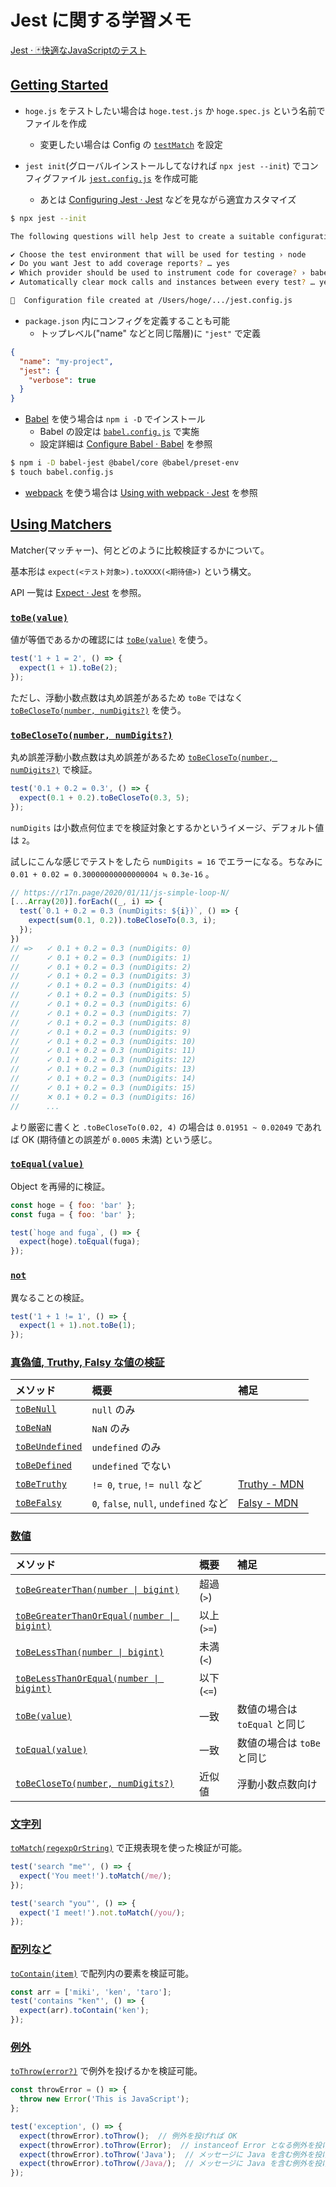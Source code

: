 # Jest に関する学習メモ

[Jest · 🃏快適なJavaScriptのテスト](https://jestjs.io/ja/)

## [Getting Started](https://jestjs.io/docs/ja/getting-started)

- `hoge.js` をテストしたい場合は `hoge.test.js` か `hoge.spec.js` という名前でファイルを作成
  - 変更したい場合は Config の [`testMatch`](https://jestjs.io/docs/ja/configuration#testmatch-arraystring) を設定

- `jest init`(グローバルインストールしてなければ `npx jest --init`) でコンフィグファイル [`jest.config.js`](https://github.com/17number/jest-practice/blob/master/jest.config.js) を作成可能
  - あとは [Configuring Jest · Jest](https://jestjs.io/docs/ja/configuration) などを見ながら適宜カスタマイズ

```bash
$ npx jest --init

The following questions will help Jest to create a suitable configuration for your project

✔ Choose the test environment that will be used for testing › node
✔ Do you want Jest to add coverage reports? … yes
✔ Which provider should be used to instrument code for coverage? › babel
✔ Automatically clear mock calls and instances between every test? … yes

📝  Configuration file created at /Users/hoge/.../jest.config.js
```

- `package.json` 内にコンフィグを定義することも可能
  - トップレベル("name" などと同じ階層)に `"jest"` で定義

```json
{
  "name": "my-project",
  "jest": {
    "verbose": true
  }
}
```

- [Babel](https://babeljs.io/) を使う場合は `npm i -D` でインストール
  - Babel の設定は [`babel.config.js`](https://github.com/17number/jest-practice/blob/master/babel.config.js) で実施
  - 設定詳細は [Configure Babel · Babel](https://babeljs.io/docs/en/configuration) を参照

```bash
$ npm i -D babel-jest @babel/core @babel/preset-env
$ touch babel.config.js
```

- [webpack](https://webpack.js.org/) を使う場合は [Using with webpack · Jest](https://jestjs.io/docs/ja/webpack) を参照


## [Using Matchers](https://jestjs.io/docs/ja/using-matchers)

Matcher(マッチャー)、何とどのように比較検証するかについて。

基本形は `expect(<テスト対象>).toXXXX(<期待値>)` という構文。

API 一覧は [Expect · Jest](https://jestjs.io/docs/ja/expect) を参照。

### [`toBe(value)`](https://jestjs.io/docs/ja/expect#tobevalue)

値が等価であるかの確認には [`toBe(value)`](https://jestjs.io/docs/ja/expect#tobevalue) を使う。

```js
test('1 + 1 = 2', () => {
  expect(1 + 1).toBe(2);
});
```

ただし、浮動小数点数は丸め誤差があるため `toBe` ではなく [`toBeCloseTo(number, numDigits?)`](https://jestjs.io/docs/ja/expect#tobeclosetonumber-numdigits) を使う。

### [`toBeCloseTo(number, numDigits?)`](https://jestjs.io/docs/ja/expect#tobeclosetonumber-numdigits)

丸め誤差浮動小数点数は丸め誤差があるため [`toBeCloseTo(number, numDigits?)`](https://jestjs.io/docs/ja/expect#tobeclosetonumber-numdigits) で検証。

```js
test('0.1 + 0.2 = 0.3', () => {
  expect(0.1 + 0.2).toBeCloseTo(0.3, 5);
});
```

`numDigits` は小数点何位までを検証対象とするかというイメージ、デフォルト値は `2`。

試しにこんな感じでテストをしたら `numDigits = 16` でエラーになる。ちなみに `0.01 + 0.02 = 0.30000000000000004 ≒ 0.3e-16` 。

```js
// https://r17n.page/2020/01/11/js-simple-loop-N/
[...Array(20)].forEach((_, i) => {
  test(`0.1 + 0.2 = 0.3 (numDigits: ${i})`, () => {
    expect(sum(0.1, 0.2)).toBeCloseTo(0.3, i);
  });
})
// =>   ✓ 0.1 + 0.2 = 0.3 (numDigits: 0)
//      ✓ 0.1 + 0.2 = 0.3 (numDigits: 1)
//      ✓ 0.1 + 0.2 = 0.3 (numDigits: 2)
//      ✓ 0.1 + 0.2 = 0.3 (numDigits: 3)
//      ✓ 0.1 + 0.2 = 0.3 (numDigits: 4)
//      ✓ 0.1 + 0.2 = 0.3 (numDigits: 5)
//      ✓ 0.1 + 0.2 = 0.3 (numDigits: 6)
//      ✓ 0.1 + 0.2 = 0.3 (numDigits: 7)
//      ✓ 0.1 + 0.2 = 0.3 (numDigits: 8)
//      ✓ 0.1 + 0.2 = 0.3 (numDigits: 9)
//      ✓ 0.1 + 0.2 = 0.3 (numDigits: 10)
//      ✓ 0.1 + 0.2 = 0.3 (numDigits: 11)
//      ✓ 0.1 + 0.2 = 0.3 (numDigits: 12)
//      ✓ 0.1 + 0.2 = 0.3 (numDigits: 13)
//      ✓ 0.1 + 0.2 = 0.3 (numDigits: 14)
//      ✓ 0.1 + 0.2 = 0.3 (numDigits: 15)
//      ✕ 0.1 + 0.2 = 0.3 (numDigits: 16)
//      ...
```

より厳密に書くと `.toBeCloseTo(0.02, 4)` の場合は `0.01951 ~ 0.02049` であれば OK (期待値との誤差が `0.0005` 未満) という感じ。


### [`toEqual(value)`](https://jestjs.io/docs/ja/expect#toequalvalue)

Object を再帰的に検証。

```js
const hoge = { foo: 'bar' };
const fuga = { foo: 'bar' };

test(`hoge and fuga`, () => {
  expect(hoge).toEqual(fuga);
});
```

### [`not`](https://jestjs.io/docs/ja/expect#not)

異なることの検証。

```js
test('1 + 1 != 1', () => {
  expect(1 + 1).not.toBe(1);
});
```

### [真偽値, Truthy, Falsy な値の検証](https://jestjs.io/docs/ja/using-matchers#%E7%9C%9F%E5%81%BD%E5%80%A4%E3%81%8A%E3%82%88%E3%81%B3%E3%81%9D%E3%82%8C%E3%82%89%E3%81%97%E3%81%8F%E6%80%9D%E3%81%88%E3%82%8B%E5%80%A4)

メソッド | 概要 | 補足
|:--|:--|:--
[`toBeNull`](https://jestjs.io/docs/ja/expect#tobenull) | `null` のみ |
[`toBeNaN`](https://jestjs.io/docs/ja/expect#tobenan) | `NaN` のみ
[`toBeUndefined`](https://jestjs.io/docs/ja/expect#tobeundefined) | `undefined` のみ |
[`toBeDefined`](https://jestjs.io/docs/ja/expect#tobedefined) | `undefined` でない |
[`toBeTruthy`](https://jestjs.io/docs/ja/expect#tobetruthy) | `!= 0`, `true`, `!= null` など | [Truthy - MDN](https://developer.mozilla.org/ja/docs/Glossary/Truthy)
[`toBeFalsy`](https://jestjs.io/docs/ja/expect#tobefalsy) | `0`, `false`, `null`, `undefined` など | [Falsy - MDN](https://developer.mozilla.org/ja/docs/Glossary/Falsy)

### [数値](https://jestjs.io/docs/ja/using-matchers#%E6%95%B0%E5%80%A4)

メソッド | 概要 | 補足
|:--|:--|:--
[`toBeGreaterThan(number \| bigint)`](https://jestjs.io/docs/ja/expect#tobegreaterthannumber--bigint) | 超過(`>`) |
[`toBeGreaterThanOrEqual(number \| bigint)`](https://jestjs.io/docs/ja/expect#tobegreaterthanorequalnumber--bigint) | 以上(`>=`) |
[`toBeLessThan(number \| bigint)`](https://jestjs.io/docs/ja/expect#tobelessthannumber--bigint) | 未満(`<`) |
[`toBeLessThanOrEqual(number \| bigint)`](https://jestjs.io/docs/ja/expect#tobelessthanorequalnumber--bigint) | 以下(`<=`) |
[`toBe(value)`](https://jestjs.io/docs/ja/expect#tobevalue) | 一致 | 数値の場合は `toEqual` と同じ
[`toEqual(value)`](https://jestjs.io/docs/ja/expect#toequalvalue) | 一致 | 数値の場合は `toBe` と同じ
[`toBeCloseTo(number, numDigits?)`](https://jestjs.io/docs/ja/expect#tobeclosetonumber-numdigits) | 近似値 | 浮動小数点数向け

### [文字列](https://jestjs.io/docs/ja/using-matchers#%E6%96%87%E5%AD%97%E5%88%97)

[`toMatch(regexpOrString)`](https://jestjs.io/docs/ja/expect#tomatchregexporstring) で正規表現を使った検証が可能。

```js
test('search "me"', () => {
  expect('You meet!').toMatch(/me/);
});

test('search "you"', () => {
  expect('I meet!').not.toMatch(/you/);
});
```

### [配列など](https://jestjs.io/docs/ja/using-matchers#%E9%85%8D%E5%88%97%E3%81%A8%E5%8F%8D%E5%BE%A9%E5%8F%AF%E8%83%BD%E3%81%AA%E3%82%AA%E3%83%96%E3%82%B8%E3%82%A7%E3%82%AF%E3%83%88)

[`toContain(item)`](https://jestjs.io/docs/ja/expect#tocontainitem) で配列内の要素を検証可能。

```js
const arr = ['miki', 'ken', 'taro'];
test('contains "ken"', () => {
  expect(arr).toContain('ken');
});
```

### [例外](https://jestjs.io/docs/ja/using-matchers#%E4%BE%8B%E5%A4%96)

[`toThrow(error?)`](https://jestjs.io/docs/ja/expect#tothrowerror) で例外を投げるかを検証可能。

```js
const throwError = () => {
  throw new Error('This is JavaScript');
};

test('exception', () => {
  expect(throwError).toThrow();  // 例外を投げれば OK
  expect(throwError).toThrow(Error);  // instanceof Error となる例外を投げれば OK
  expect(throwError).toThrow('Java');  // メッセージに Java を含む例外を投げれば OK
  expect(throwError).toThrow(/Java/);  // メッセージに Java を含む例外を投げれば OK (正規表現)
});
```
